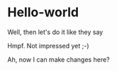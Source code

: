 # Hello-world
Well, then let's do it like they say
 
 Hmpf. Not impressed yet ;-)
 
 Ah, now I can make changes here?
    
